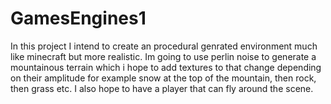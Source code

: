 # GamesEngines1
In this project I intend to create an procedural genrated environment much like minecraft but more realistic. Im going to use perlin noise to generate a mountainous terrain which i hope to add textures to that change depending on their amplitude for example snow at the top of the mountain, then rock, then grass etc. I also hope to have a player that can fly around the scene.
